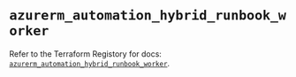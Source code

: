 # `azurerm_automation_hybrid_runbook_worker`

Refer to the Terraform Registory for docs: [`azurerm_automation_hybrid_runbook_worker`](https://www.terraform.io/docs/providers/azurerm/r/automation_hybrid_runbook_worker).
